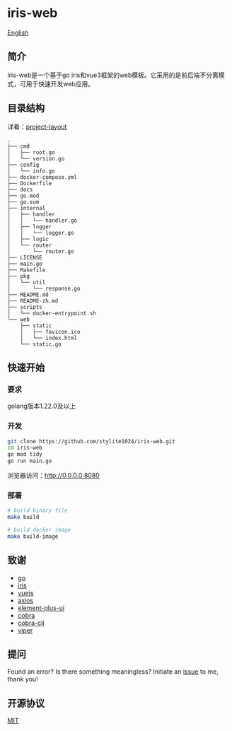 # iris-web

[English](./README.md)

## 简介

iris-web是一个基于go iris和vue3框架的web模板。它采用的是前后端不分离模式，可用于快速开发web应用。

## 目录结构
详看：[project-layout](https://github.com/golang-standards/project-layout)
```
.
├── cmd
│   ├── root.go
│   └── version.go
├── config
│   └── info.go
├── docker-compose.yml
├── Dockerfile
├── docs
├── go.mod
├── go.sum
├── internal
│   ├── handler
│   │   └── handler.go
│   ├── logger
│   │   └── logger.go
│   ├── logic
│   └── router
│       └── router.go
├── LICENSE
├── main.go
├── Makefile
├── pkg
│   └── util
│       └── response.go
├── README.md
├── README-zh.md
├── scripts
│   └── docker-entrypoint.sh
└── web
    ├── static
    │   ├── favicon.ico
    │   └── index.html
    └── static.go
```

## 快速开始

### 要求

golang版本1.22.0及以上

### 开发

```sh
git clone https://github.com/stylite1024/iris-web.git
cd iris-web
go mod tidy
go run main.go
```

浏览器访问：http://0.0.0.0:8080

### 部署

```sh
# build binary file
make build

# build docker image
make build-image
```

## 致谢

- [go](https://github.com/golang/go)
- [iris](https://github.com/kataras/iris)
- [vuejs](https://github.com/vuejs/vue)
- [axios](https://github.com/axios/axios)
- [element-plus-ui](https://github.com/element-plus/element-plus)
- [cobra](https://github.com/spf13/cobra)
- [cobra-cli](https://github.com/spf13/cobra-cli)
- [viper](https://github.com/spf13/viper)

## 提问

Found an error? Is there something meaningless? Initiate an [issue]() to me, thank you!

## 开源协议

[MIT]()
